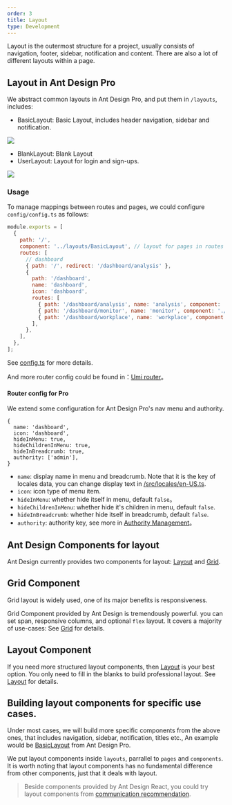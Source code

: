 ```yaml
---
order: 3
title: Layout
type: Development
---
```


Layout is the outermost structure for a project, usually consists of navigation, footer, sidebar, notification and content. There are also a lot of different layouts within a page.

## Layout in Ant Design Pro

We abstract common layouts in Ant Design Pro, and put them in `/layouts`, includes:

- BasicLayout: Basic Layout, includes header navigation, sidebar and notification.

<img src="https://gw.alipayobjects.com/zos/rmsportal/oXmyfmffJVvdbmDoGvuF.png" />

- BlankLayout: Blank Layout
- UserLayout: Layout for login and sign-ups.

<img src="https://gw.alipayobjects.com/zos/rmsportal/mXsydBXvLqBVEZLMssEy.png" />

### Usage

To manage mappings between routes and pages, we could configure `config/config.ts` as follows:

```jsx
module.exports = [
  {
    path: '/',
    component: '../layouts/BasicLayout', // layout for pages in routes
    routes: [
      // dashboard
      { path: '/', redirect: '/dashboard/analysis' },
      {
        path: '/dashboard',
        name: 'dashboard',
        icon: 'dashboard',
        routes: [
          { path: '/dashboard/analysis', name: 'analysis', component: './Dashboard/Analysis' },
          { path: '/dashboard/monitor', name: 'monitor', component: './Dashboard/Monitor' },
          { path: '/dashboard/workplace', name: 'workplace', component: './Dashboard/Workplace' },
        ],
      },
    ],
  },
];
```

See [config.ts](https://github.com/ant-design/ant-design-pro/blob/33f562974d1c72e077652223bd816a57933fe242/config/config.ts) for more details.

And more router config could be found in：[Umi router](https://umijs.org/guide/router.html#%E9%85%8D%E7%BD%AE%E5%BC%8F%E8%B7%AF%E7%94%B1)。

#### Router config for Pro

We extend some configuration for Ant Design Pro's nav menu and authority.

```
{
  name: 'dashboard',
  icon: 'dashboard',
  hideInMenu: true,
  hideChildrenInMenu: true,
  hideInBreadcrumb: true,
  authority: ['admin'],
}
```

- `name`: display name in menu and breadcrumb. Note that it is the key of locales data, you can change display text in [/src/locales/en-US.ts](https://github.com/ant-design/ant-design-pro/blob/v2/src/locales/en-US.ts).
- `icon`: icon type of menu item.
- `hideInMenu`: whether hide itself in menu, default `false`。
- `hideChildrenInMenu`: whether hide it's children in menu, default `false`.
- `hideInBreadcrumb`: whether hide itself in breadcrumb, default `false`.
- `authority`: authority key, see more in [Authority Management](/docs/authority-management)。

## Ant Design Components for layout

Ant Design currently provides two components for layout: [Layout](http://ant.design/components/layout/) and [Grid](http://ant.design/components/grid/).

## Grid Component

Grid layout is widely used, one of its major benefits is responsiveness.

Grid Component provided by Ant Design is tremendously powerful. you can set span, responsive columns, and optional `flex` layout. It covers a majority of use-cases: See [Grid](http://ant.design/components/grid/) for details.

## Layout Component

If you need more structured layout components, then [Layout](http://ant.design/components/layout/) is your best option. You only need to fill in the blanks to build professional layout. See [Layout](http://ant.design/components/layout/) for details.

## Building layout components for specific use cases.

Under most cases, we will build more specific components from the above ones, that includes navigation, sidebar, notification, titles etc., An example would be [BasicLayout](https://github.com/ant-design/ant-design-pro/blob/33f562974d1c72e077652223bd816a57933fe242/src/layouts/BasicLayout.tsx) from Ant Design Pro.

We put layout components inside `layouts`, parrallel to `pages` and `components`. It is worth noting that layout components has no fundamental difference from other components, just that it deals with layout.

> Beside components provided by Ant Design React, you could try layout components from [communication recommendation](https://ant.design/docs/react/recommendation-cn).
